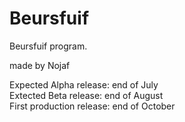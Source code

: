 Beursfuif
=========

Beursfuif program.

made by Nojaf

Expected Alpha release: end of July <br/>
Extected Beta release: end of August <br />
First production release: end of October <br />
